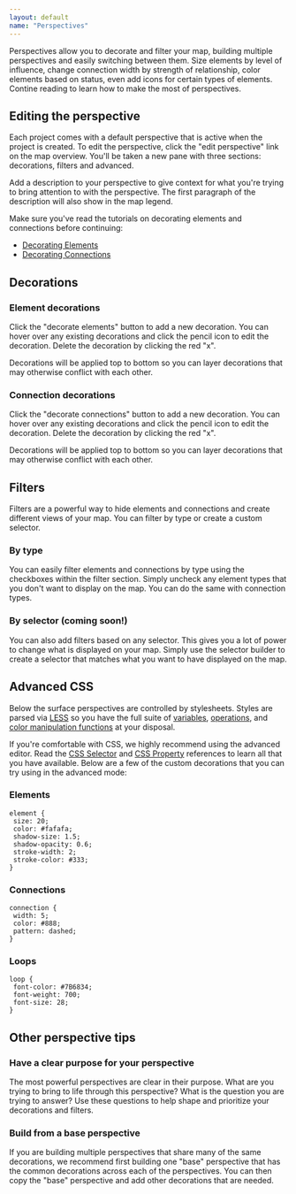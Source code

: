 ```yaml
---
layout: default
name: "Perspectives"
---
```


Perspectives allow you to decorate and filter your map, building multiple perspectives and easily switching between them.  Size elements by level of influence, change connection width by strength of relationship, color elements based on status, even add icons for certain types of elements. Contine reading to learn how to make the most of perspectives.

## Editing the perspective

Each project comes with a default perspective that is active when the project is created. To edit the perspective, click the "edit perspective" link on the map overview. You'll be taken a new pane with three sections: decorations, filters and advanced.

Add a description to your perspective to give context for what you're trying to bring attention to with the perspective. The first paragraph of the description will also show in the map legend.

Make sure you've read the tutorials on decorating elements and connections before continuing:

* [Decorating Elements](/basics/decorations.html#decorating-elements)
* [Decorating Connections](/basics/decorations.html#decorating-connections)

## Decorations

### Element decorations

Click the "decorate elements" button to add a new decoration. You can hover over any existing decorations and click the pencil icon to edit the decoration. Delete the decoration by clicking the red "x".

Decorations will be applied top to bottom so you can layer decorations that may otherwise conflict with each other.

### Connection decorations

Click the "decorate connections" button to add a new decoration. You can hover over any existing decorations and click the pencil icon to edit the decoration. Delete the decoration by clicking the red "x".

Decorations will be applied top to bottom so you can layer decorations that may otherwise conflict with each other.

## Filters

Filters are a powerful way to hide elements and connections and create different views of your map. You can filter by type or create a custom selector.

### By type
You can easily filter elements and connections by type using the checkboxes within the filter section. Simply uncheck any element types that you don't want to display on the map. You can do the same with connection types.

### By selector (coming soon!)
You can also add filters based on any selector. This gives you a lot of power to change what is displayed on your map. Simply use the selector builder to create a selector that matches what you want to have displayed on the map.


## Advanced CSS

Below the surface perspectives are controlled by stylesheets. Styles are parsed via [LESS](http://lesscss.org/) so you have the full suite of [variables](http://lesscss.org/#-variables), [operations](http://lesscss.org/#-operations), and [color manipulation functions](http://lesscss.org/#reference) at your disposal.

If you're comfortable with CSS, we highly recommend using the advanced editor. Read the [CSS Selector](/references/css-selector-reference.html) and [CSS Property](/references/css-property-reference.html) references to learn all that you have available. Below are a few of the custom decorations that you can try using in the advanced mode:

### Elements
```
element {
 size: 20;
 color: #fafafa;
 shadow-size: 1.5;
 shadow-opacity: 0.6;
 stroke-width: 2;
 stroke-color: #333;
}
```

### Connections
```
connection {
 width: 5;
 color: #888;
 pattern: dashed;
}
```

### Loops
```
loop {
 font-color: #7B6834;
 font-weight: 700;
 font-size: 28;
}
```

## Other perspective tips

### Have a clear purpose for your perspective

The most powerful perspectives are clear in their purpose. What are you trying to bring to life through this perspective? What is the question you are trying to answer? Use these questions to help shape and prioritize your decorations and filters.

### Build from a base perspective

If you are building multiple perspectives that share many of the same decorations, we recommend first building one "base" perspective that has the common decorations across each of the perspectives. You can then copy the "base" perspective and add other decorations that are needed.


